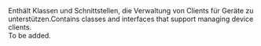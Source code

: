 <Namespace Name="Microsoft.Azure.Devices.Client">
  <Docs>
    <summary><span data-ttu-id="7f75a-101">Enthält Klassen und Schnittstellen, die Verwaltung von Clients für Geräte zu unterstützen.</span><span class="sxs-lookup"><span data-stu-id="7f75a-101">Contains classes and interfaces that support managing device clients.</span></span></summary> 
    <remarks>To be added.</remarks>
  </Docs>
</Namespace>
